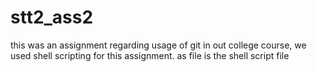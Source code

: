 # stt2_ass2
this was an assignment regarding usage of git in out college course, we used shell scripting for this assignment.
as file is the shell script file
